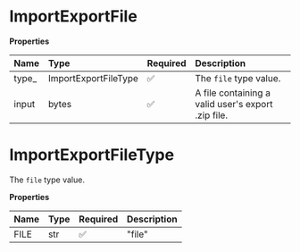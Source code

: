 # ImportExportFile

**Properties**

| Name   | Type                 | Required | Description                                        |
| :----- | :------------------- | :------- | :------------------------------------------------- |
| type\_ | ImportExportFileType | ✅       | The `file` type value.                             |
| input  | bytes                | ✅       | A file containing a valid user's export .zip file. |

# ImportExportFileType

The `file` type value.

**Properties**

| Name | Type | Required | Description |
| :--- | :--- | :------- | :---------- |
| FILE | str  | ✅       | "file"      |

<!-- This file was generated by liblab | https://liblab.com/ -->
